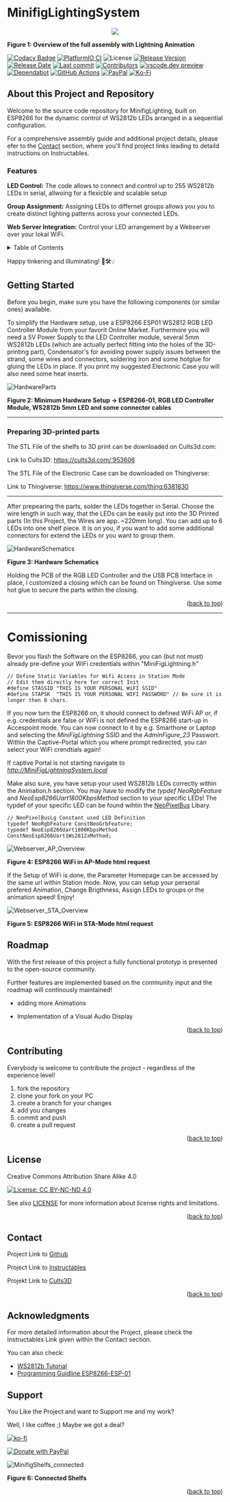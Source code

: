 <a name="readme-top"></a>

# MinifigLightingSystem

<p align="center">
  <img src="https://github.com/JoJos1220/MinifigLightingSystem_private/assets/97045955/dce00213-b5e8-45a6-9424-da8050b2ed47" />
</p>

**Figure 1: Overview of the full assembly with Lightning Animation**

[![Codacy Badge][codacy-shield]][codacy-url]
[![PlatformIO CI][build-shield]][build-url]
![License][license-url]
[![Release Version][realease-shield]][release-url]
[![Release Date][releasedate-shield]][releasedate-url]
[![Last commit][lastcommit-shield]][lastcommit-url]
[![Contributors][contributors-shield]][contributors-url]
[![vscode.dev preview][vscode-dev-shield]][vscode-dev-url]
[![Dependabot][depandbot-shield]][depandbot-url]
[![GitHub Actions][githubactions-shield]][githubactions-url]
[![PayPal][Paypal-shield]][paypal-url]
[![Ko-Fi][Ko-Fi-shield]][Ko-Fi-url]

## About this Project and Repository
Welcome to the source code repository for MinifigLighting, built on ESP8266 for the dynamic control of WS2812b LEDs arranged in a sequential configuration.

For a comprehensive assembly guide and additional project details, please efer to the <a href="#contact">Contact</a> section, where you'll find project links leading to detaild instructions on Instructables.

### Features

**LED Control:** The code allows to connect and control up to 255 WS2812b LEDs in serial, allwoing for a flexicble and scalable setup

**Group Assignment:** Assigning LEDs to differnet groups allows you you to create distinct lighting patterns across your connected LEDs.

**Web Server Integration:** Control your LED arrangement by a Webserver over your lokal WiFi.

<!-- TABLE OF CONTENTS -->
<details>
  <summary>Table of Contents</summary>
  <ol>
    <li><a href="#about-this-project-and-repository">About this Project/Repository</a></li>
    <li><a href="#getting-started">Getting Started</a></li>
    <li><a href="#roadmap">Roadmap</a></li>
    <li><a href="#contributing">Contributing</a></li>
    <li><a href="#license">License</a></li>
    <li><a href="#contact">Contact</a></li>
    <li><a href="#acknowledgments">Acknowledgments</a></li>
    <li><a href="#support">Support</a></li>
  </ol>
</details>

Happy tinkering and illuminating! 🚀🛠️💡

## Getting Started

Before you begin, make sure you have the following components (or similar ones) available.

To simplify the Hardware setup, use a ESP8266 ESP01 WS2812 RGB LED Controller Module from your favorit Online Market. Furthermore you will need a 5V Power Supply to the LED Controller module, several 5mm WS2812b LEDs (which are actually perfect fitting into the holes of the 3D-printing part), Condensator's for avoiding power supply issues between the strand, some wires and connectors, soldering iron and some hotglue for gluing the LEDs in place. If you print my suggested Electronic Case you will also need some heat inserts.

![HardwareParts](https://github.com/JoJos1220/MinifigLightingSystem/assets/97045955/39c5879d-b636-4aba-aa08-4fa3bfb26973)

**Figure 2: Minimum Hardware Setup -> ESP8266-01, RGB LED Controller Module, WS2812b 5mm LED and some connector cables**
_____________________________________________________________________________________________________________
### Preparing 3D-printed parts

The STL File of the shelfs to 3D print can be downloaded on Cults3d.com:

Link to Cults3D: https://cults3d.com/:953606

The STL File of the Electronic Case can be downloaded on Thingiverse:

Link to Thingiverse: https://www.thingiverse.com/thing:6381830

_____________________________________________________________________________________________________________

After prepearing the parts, solder the LEDs together in Serial. Choose the wire length in such way, that the LEDs can be easily put into the 3D Printed parts (In this Project, the Wires are app. ~220mm long). You can add up to 6 LEDs into one shelf piece. It is on you, if you want to add some additional connectors for extend the LEDs or you want to group them.

![HardwareSchematics](https://github.com/JoJos1220/MinifigLightingSystem/assets/97045955/bfcbb0c5-422d-40fb-9bbc-bfb07db1e2a2)

**Figure 3: Hardware Schematics**

Holding the PCB of the RGB LED Controller and the USB PCB Interface in place, i customized a closing which can be found on Thingiverse. Use some hot glue to secure the parts within the closing.

<p align="right">(<a href="#readme-top">back to top</a>)</p>

_____________________________________________________________________________________________________________

# Comissioning
Bevor you flash the Software on the ESP8266, you can (but not must) already pre-define your WiFi credentials within "MiniFigLightning.h"
```
// Define Static Variables for Wifi Access in Station Mode
// Edit them directly here for correct Init
#define STASSID "THIS IS YOUR PERSONAL WiFI SSID"
#define STAPSK  "THIS IS YOUR PERSONAL WIFI PASSWORD" // Be sure it is longer then 8 chars.
```
If you now turn the ESP8266 on, it should connect to defined WiFi AP or, if e.g. credentials are false or WiFi is not defined the ESP8266 start-up in Accespoint mode.
You can now connect to it by e.g. Smarthone or Laptop and selecting the *MiniFigLightning* SSID and the *AdminFigure_23* Passwort. Within the Captive-Portal which you where prompt redirected, you can select your WiFi crendtials again!

If captive Portal is not starting navigate to *http://MiniFigLightningSystem.local*

Make also sure, you have setup your used WS2812b LEDs correctly within the Animation.h section. You may have to modify the *typdef NeoRgbFeature* and *NeoEsp8266Uart1800KbpsMethod* section to your specific LEDs! The typdef of your specific LED can be found wihtin the [NeoPixelBus](https://github.com/Makuna/NeoPixelBus) Libary.
```
// NeoPixelBusLg Constant used LED Definition
typedef NeoRgbFeature ConstNeoGrbFeature;
typedef NeoEsp8266Uart1800KbpsMethod ConstNeoEsp8266Uart1Ws2812xMethod;
```

![Webserver_AP_Overview](https://github.com/JoJos1220/MinifigLightingSystem/assets/97045955/ca8783ef-c55e-4336-8384-b5a1b99a2392)

**Figure 4: ESP8266 WiFi in AP-Mode html request**

If the Setup of WiFi is done, the Parameter Homepage can be accessed by the same url within Station mode. Now, you can setup your personal prefered Animation, Change Brigthness, Assign LEDs to groups or the animation speed! Enjoy!

![Webserver_STA_Overview](https://github.com/JoJos1220/MinifigLightingSystem/assets/97045955/d98d7f13-f0e8-4f01-8fa8-c510aa57189c)

**Figure 5: ESP8266 WiFi in STA-Mode html request**

## Roadmap

With the first release of this project a fully functional prototyp is presented to the open-source community.

Further features are implemented based on the community input and the roadmap will continously maintained!

- adding more Animations

- Implementation of a Visual Audio Display

<p align="right">(<a href="#readme-top">back to top</a>)</p>

## Contributing

Everybody is welcome to contribute the project - regardless of the experience level!

1) fork the repository
2) clone your fork on your PC
3) create a branch for your changes
4) add you changes
5) commit and push
6) create a pull request

<p align="right">(<a href="#readme-top">back to top</a>)</p>

## License

Creative Commons Attribution Share Alike 4.0

[![License: CC BY-NC-ND 4.0](https://img.shields.io/badge/License-CC_BY--NC--ND_4.0-lightgrey.svg)](https://creativecommons.org/licenses/by-nc-nd/4.0/)

See also [LICENSE](LICENSE.md) for more information about license rights and limitations.

<p align="right">(<a href="#readme-top">back to top</a>)</p>

## Contact

Project Link to [Github](https://github.com/JoJo1220/MinifigLightingSystem)

Project Link to [Instructables](https://www.instructables.com/preview/EEYG3BQLDFYRULW/])

Projekt Link to [Cults3D](https://cults3d.com/de/modell-3d/haus/minifigures-compatible-shelf)

<p align="right">(<a href="#readme-top">back to top</a>)</p>

## Acknowledgments
For more detailed information about the Project, please check the Instructables Link given within the Contact section.

You can also check:
 * [WS2812b Tutorial](https://randomnerdtutorials.com/guide-for-ws2812b-addressable-rgb-led-strip-with-arduino/)
 * [Programming Guidline ESP8266-ESP-01](https://elektro.turanis.de/html/prj299/index.html)

## Support

You Like the Project and want to Support me and my work?

Well, I like coffee ;) Maybe we got a deal?

[![ko-fi](https://ko-fi.com/img/githubbutton_sm.svg)](https://ko-fi.com/G2G3OAILE)

[![Donate with PayPal](https://raw.githubusercontent.com/stefan-niedermann/paypal-donate-button/master/paypal-donate-button.png)](https://www.paypal.com/donate/?hosted_button_id=8CTAKMUENCF46)

![MinifigShelfs_connected](https://github.com/JoJos1220/MinifigLightingSystem_private/assets/97045955/6d02b5ce-e36f-4fb9-9e79-e40e2a683608)

**Figure 6: Connected Shelfs**

<p align="right">(<a href="#readme-top">back to top</a>)</p>


<!-- MARKDOWN LINKS & IMAGES -->
[vscode-dev-shield]: https://img.shields.io/badge/preview%20in-vscode.dev-blue
[vscode-dev-url]: https://open.vscode.dev/JoJos1220/MinifigLightingSystem

[license-url]:https://img.shields.io/github/license/Jojos1220/MinifigLightingSystem?style=flat-square
[codacy-shield]: https://app.codacy.com/project/badge/Grade/6d7d1f912c0549589f19d4fdf015cab0
[codacy-url]: https://app.codacy.com/gh/JoJos1220/MinifigLightingSystem/dashboard?utm_source=gh&utm_medium=referral&utm_content=&utm_campaign=Badge_grade
[build-shield]: https://github.com/JoJos1220/MinifigLightingSystem/actions/workflows/workflow.yml/badge.svg
[build-url]: https://github.com/JoJos1220/MinifigLightingSystem/actions/workflows/workflow.yml
[contributors-shield]: https://img.shields.io/github/contributors/JoJos1220/MinifigLightingSystem
[contributors-url]: https://github.com/JoJos1220/MinifigLightingSystem/graphs/contributors
[realease-shield]: https://img.shields.io/github/release/JoJos1220/MinifigLightingSystem.svg?style=plastic
[release-url]: https://github.com/JoJos1220/MinifigLightingSystem/releases/latest
[releasedate-shield]: https://img.shields.io/github/release-date/JoJos1220/MinifigLightingSystem.svg?style=plastic
[releasedate-url]: https://github.com/JoJos1220/MinifigLightingSystem/releases/latest/
[lastcommit-shield]: https://img.shields.io/github/last-commit/JoJos1220/MinifigLightingSystem?style=plastic
[lastcommit-url]: https://github.com/JoJos1220/MinifigLightingSystem/tree
[depandbot-shield]: https://img.shields.io/badge/dependabot-025E8C?style=for-the-badge&logo=dependabot&logoColor=white
[depandbot-url]:https://github.com/JoJos1220/MinifigLightingSystem/actions/workflows/dependabot.yml
[githubactions-shield]: https://img.shields.io/badge/github%20actions-%232671E5.svg?style=for-the-badge&logo=githubactions&logoColor=white
[githubactions-url]:https://github.com/JoJos1220/MinifigLightingSystem/actions
[paypal-shield]: https://img.shields.io/badge/PayPal-00457C?style=for-the-badge&logo=paypal&logoColor=white
[paypal-url]: https://www.paypal.com/donate/?hosted_button_id=8CTAKMUENCF46
[Ko-Fi-shield]: https://img.shields.io/badge/Ko--fi-F16061?style=for-the-badge&logo=ko-fi&logoColor=white
[Ko-Fi-url]: https://ko-fi.com/G2G3OAILE
